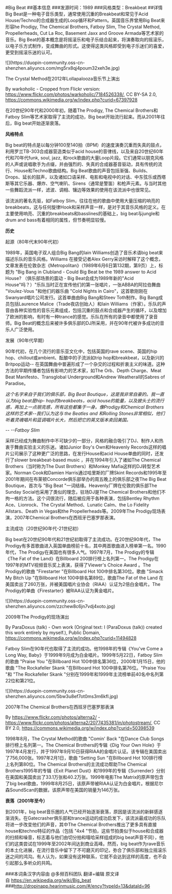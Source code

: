 #Big Beat
##基本信息
###发源时间：1989
###风格类型：Breakbeat
##详情
Big Beat是一种电子音乐类型，通常使用沉重的Breakbeat和常见于Acid
House/Techno的合成器生成的Loop循环和Pattern。英国音乐界曾用Big Beat来形容he Prodigy, The Chemical
Brothers, Fatboy Slim, The Crystal Method, Propellerheads, Cut La Roc,
Basement Jaxx and Groove Armada等艺术家的音乐。Big
Beat的基本概念是将摇滚乐和电子乐结合起来，将演奏取向的摇滚乐，以电子乐方式制作，变成舞曲的形式。这使得这类风格即受到电子乐迷们的喜爱，更受到摇滚乐迷的认可。



![](https://duopin-community.oss-cn-
shenzhen.aliyuncs.com/mg5rx8qj4poum32xeh3e.jpg)

The Crystal Method在2012年Lollapalooza音乐节上演出

By warkoholic - Cropped from Flickr version:
https://www.flickr.com/photos/warkoholic/7184526338/, CC BY-SA 2.0,
https://commons.wikimedia.org/w/index.php?curid=67397928



在20世纪90年代和2000年初，随着The Prodigy, The Chemical Brothers和Fatboy
Slim等艺术家取得了主流的成功，Big beat开始流行起来。而从2001年往后，Big beat开始逐渐衰落。



**风格特点**

Big beat的特点是以每分钟100至140拍（BPM）的速度演奏沉重而失真的鼓点，利用罗兰TB-303合成器营造类似于acid
house的音律线，以及来自20世纪60年代和70年代funk, soul, jazz,
和rock歌曲的大量Loop片段。它们通常以朋克风格的人声或说唱歌手为点缀，并由强烈的、失真的合成器基音驱动，具有传统的流行、House和Techno歌曲结构。Big
Beat歌曲的声音包括渐强、Builds、Drops、延长的鼓声，以及诸如口语采样、电影和电视中的对话、中东弦乐或西塔斯等其它乐器、爆炸、空气喇叭、Sirens（通常是警笛）和枪声元素。与当时其他一些舞蹈流派一样，滤波、调相、镶边等效果的使用在该流派中也很常见。



该流派的著名先驱，如Fatboy
Slim，往往在他的歌曲中使用大量压缩的响亮的breakbeats，这与任何旋律Hook和采样声音一样，是对于其音乐风格的定义。在主要使用响亮、沉重的breakbeats和basslines的基础上，big
beat与jungle和drum and bass有着相同的属性，但节奏明显较慢。



**历史**

起源（80年代末90年代初）

1989年，英国电子双人组合Big Bang的Iain Williams创造了音乐术语big beat来描述乐队的音乐风格。Williams
在接受记者Alex Gerry采访时解释了这个概念，文章发表在伦敦杂志《Metropolitan》（1989年6月6日第132期，第9页）上，标题为
"Big Bang in Clubland - Could Big Beat be the 1989 answer to Acid House?
（俱乐部场景的震动 - Big Beat会成为1989年新的"Acid House"吗？）"乐队当时正在宣传他们的第一张唱片，一张ABBA的阿拉伯舞曲
"Voulez-Vous "和他们的器乐曲 "Cold Nights in Cairo"，这首歌刚刚在Swanyard唱片公司发行。这首单曲由Big
Bang和Steev Toth制作。Big Bang成员包括Laurence Malice（Trade夜店创始人）和Iain
Williams（作家）。乐队的声音由各种实验性的音乐元素组成，包括沉重的鼓点和合成器产生的循环，以及增加了欧洲的影响，有时有一种trance的感觉。乐队在所有的录音中都使用了录音师。Big
Beat的概念后来被许多俱乐部的DJ所采用，并在90年代被许多成功的音乐人广泛使用。



发展（90年代早期）

90年代初，在几个流行的音乐亚文化中，包括英国的rave scene、英国的hip hop、chillout或ambient、酝酿中的子流派如trip
hop和breakbeat，以及新兴的Britpop运动--
在英国舞曲中普遍形成了一个杂交的过程和折衷主义的味道。这种方法的早期传播者包括有影响力的艺术家，如The Orb、Depth Charge、Meat
Beat Manifesto、Transglobal Underground和Andrew Weatherall的Sabres of Paradise。



_这个名字来自于我们的俱乐部，Big Beat Boutique，这是我非常自豪的。我一直认为big beat是hip-
hop的breakbeats，acid house的能量，以及披头士的流行感，再加上一点朋克感，所有这些都集于一身。像Prodigy和Chemical
Brothers这样的艺术家--我们认为这与 the Beatles and 和Rolling
Stones非常相似，他们听着灵魂唱片和蓝调唱片长大，然后把它的英文版本卖回美国。_

_-- --Fatboy Slim_



采样已经成为舞曲制作中不可缺少的一部分，风格的融合吸引了DJ、制作人和热衷于舞曲实验主义的乐迷。诸如Junior Boy's Own和Heavenly
Records这样的唱片公司展示了这种更广泛的思路，在发行House和acid House单曲的同时，还发行了slower breakbeat-based
music ，并在1994年引入了诸如The Chemical Brothers（当时称为The Dust Brothers）和Monkey
Mafia这样的DJ转型艺术家。Norman Cook和Damien Harris通过哈里斯的厂牌Skint
Records和1995年至2001年期间在布莱顿Concorde俱乐部举办的周五晚上的俱乐部之夜The Big Beat Boutique，首次与
"Big Beat "一词结缘。Heavenly厂牌在伦敦的俱乐部The Sunday Social也采用了类似的理念，驻场DJ是The Chemical
Brothers和他们不拘一格的方法。这个词很流行，随后被应用于各种表演，包括Bentley Rhythm Ace、Lionrock、The Crystal
Method、Lunatic Calm、the Lo Fidelity Allstars、Death in Vegas和the
Propellerheads等。2009年The Prodigy现场表演，2007年Chemical Brothers在西班牙巴塞罗那表演。



主流成功（20世纪90年代-21世纪初）

Big beat在20世纪90年代和21世纪初取得了主流成功。在20世纪90年代，The
Prodigy有多首歌曲进入英国单曲榜前十名，其中两首歌曲进入榜单第一名。1990年代，The Prodigy在美国也有很多人气。1997年7月，The
Prodigy的专辑《The Fat of the Land》在Billboard 200排行榜上名列第一。The
Prodigy在1997年的MTV视频音乐奖上表演，获得了Viewer's Choice Award 。The Prodigy的歌曲
"Firestarter "在Billboard Hot 100中排名第30位。歌曲 "Smack My Bitch Up "在Billboard Hot
100中排名第89位，歌曲The Fat of the Land 在美国卖出了260万张，并被美国唱片业协会（RIAA）认证为2倍白金唱片。The
Prodigy的单曲《Firestarter》被RIAA认证为黄金唱片。



![](https://duopin-community.oss-cn-
shenzhen.aliyuncs.com/zzchew8c6jn7vdj4xoto.jpg)

2009年The Prodigy的现场演出

By ParaDoxus (talk) - Own work (Original text: I (ParaDoxus (talk)) created
this work entirely by myself.), Public Domain,
https://commons.wikimedia.org/w/index.php?curid=11494828



Fatboy Slim在90年代也取得了主流的成功。他1998年的专辑《You've Come a Long Way,
Baby》于1999年9月成为白金唱片。1999年5月22日，Fatboy Slim的歌曲 "Praise You "在Billboard Hot
100中排名第36位，2000年1月15日，他的歌曲 "The Rockafeller Skank "在Billboard Hot
100中排名第76位。"Praise You "和 "The Rockafeller Skank
"分别在1999年和1999年主流榜单前40名中名列第22位和第21位。



![](https://duopin-community.oss-cn-
shenzhen.aliyuncs.com/5bw3u8ef7ot0ms3m6kfl.jpg)

2007年The Chemical Brothers在西班牙巴塞罗那表演

By https://www.flickr.com/photos/alterna2/ -
https://www.flickr.com/photos/alterna2/2077435381/in/photostream/, CC BY 2.0,
https://commons.wikimedia.org/w/index.php?curid=50398539



1998年8月，The Crystal Method的歌曲 "Comin' Back "在Dance Club Songs排行榜上名列第一。The
Chemical Brothers的专辑《Dig Your Own
Hole》于1997年4月发行，并于1997年9月10日获得RIAA的金唱片认证。该专辑在美国卖出了756,000张。1997年2月1日，歌曲
"Setting Sun "在Billboard Hot 100排行榜上名列第80位。The Chemical Brothers的主流成功帮助The
Chemical Brothers1995年的专辑《Exit Planet
Dust》和1999年的专辑《Surrender》分别在美国和美国卖出了33.1万张和40.2万张。1999年电影The Matrix的原声带包含了big
beat歌曲，1999年8月25日，该原声带被RIAA认证为白金唱片。根据尼尔森SoundScan的数据，该原声带在美国的销量为146万张。



**衰落（2001年至今）**

到2001年，big
beat音乐圈的人气已经开始逐渐衰落，原因是该流派的新鲜感逐渐消失。在Gatecrasher俱乐部和trance运动的成功启发下，该流派最成功的乐队将进一步改变他们的声音，其中The
Chemical Brothers推出了更多具有直接house和techno特征的作品（包括 "4x4
"节拍，这些节拍类似于house和合成器的扫频和噪音，标志着与他们由切分拍和嘻哈采样组成的big
beat声音不同），他们的这类尝试在1999年至2002年间达到商业高峰。然而，big
beat作为rave音乐的本土化进展，在流行音乐中留下了不可磨灭的印记，弥合了俱乐部和独立摇滚乐迷之间的鸿沟。有人认为，如果没有这种联系，它就不会达到这样的高度，也不会引起那么多听众的共鸣。

###本词条汉字内容由 @多频百科团队 翻译+编辑
原文译自 https://en.wikipedia.org/wiki/Big_beat
###http://dropinapp.hearinmusic.com/#/ency?typeId=13&dataId=96
